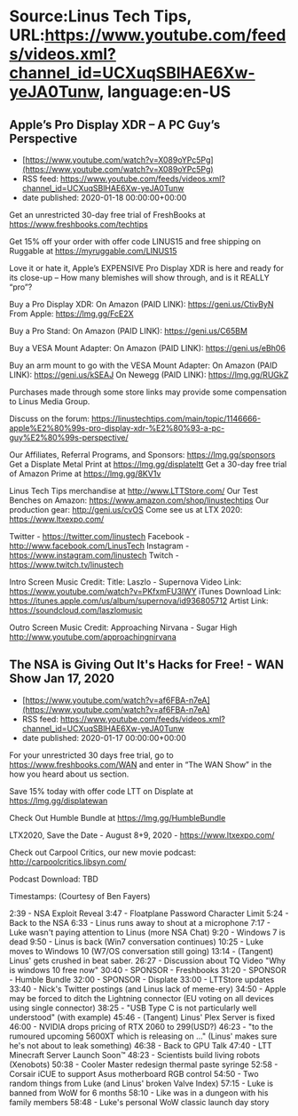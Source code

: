 # Source:Linus Tech Tips, URL:https://www.youtube.com/feeds/videos.xml?channel_id=UCXuqSBlHAE6Xw-yeJA0Tunw, language:en-US

## Apple’s Pro Display XDR – A PC Guy’s Perspective
 - [https://www.youtube.com/watch?v=X089oYPc5Pg](https://www.youtube.com/watch?v=X089oYPc5Pg)
 - RSS feed: https://www.youtube.com/feeds/videos.xml?channel_id=UCXuqSBlHAE6Xw-yeJA0Tunw
 - date published: 2020-01-18 00:00:00+00:00

Get an unrestricted 30-day free trial of FreshBooks at https://www.freshbooks.com/techtips

Get 15% off your order with offer code LINUS15 and free shipping on Ruggable at https://myruggable.com/LINUS15

Love it or hate it, Apple’s EXPENSIVE Pro Display XDR is here and ready for its close-up – How many blemishes will show through, and is it REALLY “pro”?

Buy a Pro Display XDR:
On Amazon (PAID LINK): https://geni.us/CtivByN
From Apple: https://lmg.gg/FcE2X

Buy a Pro Stand:
On Amazon (PAID LINK): https://geni.us/C65BM

Buy a VESA Mount Adapter:
On Amazon (PAID LINK): https://geni.us/eBh06

Buy an arm mount to go with the VESA Mount Adapter:
On Amazon (PAID LINK): https://geni.us/kSEAJ
On Newegg (PAID LINK): https://lmg.gg/RUGkZ

Purchases made through some store links may provide some compensation to Linus Media Group.

Discuss on the forum: https://linustechtips.com/main/topic/1146666-apple%E2%80%99s-pro-display-xdr-%E2%80%93-a-pc-guy%E2%80%99s-perspective/

Our Affiliates, Referral Programs, and Sponsors: https://lmg.gg/sponsors
Get a Displate Metal Print at https://lmg.gg/displateltt
Get a 30-day free trial of Amazon Prime at https://lmg.gg/8KV1v

Linus Tech Tips merchandise at http://www.LTTStore.com/ 
Our Test Benches on Amazon: https://www.amazon.com/shop/linustechtips 
Our production gear: http://geni.us/cvOS
Come see us at LTX 2020: https://www.ltxexpo.com/

Twitter - https://twitter.com/linustech
Facebook - http://www.facebook.com/LinusTech
Instagram - https://www.instagram.com/linustech
Twitch - https://www.twitch.tv/linustech 

Intro Screen Music Credit:
Title: Laszlo - Supernova
Video Link: https://www.youtube.com/watch?v=PKfxmFU3lWY
iTunes Download Link: https://itunes.apple.com/us/album/supernova/id936805712
Artist Link: https://soundcloud.com/laszlomusic

Outro Screen Music Credit: Approaching Nirvana - Sugar High http://www.youtube.com/approachingnirvana

## The NSA is Giving Out It's Hacks for Free! - WAN Show Jan 17, 2020
 - [https://www.youtube.com/watch?v=af6FBA-n7eA](https://www.youtube.com/watch?v=af6FBA-n7eA)
 - RSS feed: https://www.youtube.com/feeds/videos.xml?channel_id=UCXuqSBlHAE6Xw-yeJA0Tunw
 - date published: 2020-01-17 00:00:00+00:00

For your unrestricted 30 days free trial, go to https://www.freshbooks.com/WAN and enter in “The WAN Show” in the how you heard about us section.

Save 15% today with offer code LTT on Displate at https://lmg.gg/displatewan

Check Out Humble Bundle at https://lmg.gg/HumbleBundle

LTX2020, Save the Date - August 8+9, 2020 - https://www.ltxexpo.com/

Check out Carpool Critics, our new movie podcast: http://carpoolcritics.libsyn.com/

Podcast Download: TBD

Timestamps: (Courtesy of Ben Fayers)

2:39 - NSA Exploit Reveal
3:47 - Floatplane Password Character Limit 
5:24 - Back to the NSA
6:33 - Linus runs away to shout at a microphone
7:17 - Luke wasn't paying attention to Linus (more NSA Chat)
9:20 - Windows 7 is dead
9:50 - Linus is back (Win7 conversation continues)
10:25 - Luke moves to Windows 10 (W7/OS conversation still going)
13:14 - (Tangent) Linus' gets crushed in beat saber.
26:27 - Discussion about TQ Video "Why is windows 10 free now"
30:40 - SPONSOR - Freshbooks
31:20 - SPONSOR - Humble Bundle
32:00 - SPONSOR - Displate
33:00 - LTTStore updates
33:40 - Nick's Twitter postings (and Linus lack of meme-ery)
34:50 - Apple may be forced to ditch the Lightning connector (EU voting on all devices using single connector)
38:25 - "USB Type C is not particularly well understood" (with example)
45:46 - (Tangent) Linus' Plex Server is fixed
46:00 - NVIDIA drops pricing of RTX 2060 to 299(USD?)
46:23 - "to the rumoured upcoming 5600XT which is releasing on ..." (Linus' makes sure he's not about to leak something)
46:38 - Back to GPU Talk
47:40 - LTT Minecraft Server Launch Soon™️
48:23 - Scientists build living robots (Xenobots)
50:38 - Cooler Master redesign thermal paste syringe
52:58 - Corsair iCUE to support Asus motherboard RGB control
54:50 - Two random things from Luke (and Linus' broken Valve Index)
57:15 - Luke is banned from WoW for 6 months
58:10 - Like was in a dungeon with his family members
58:48 - Luke's personal WoW classic launch day story

